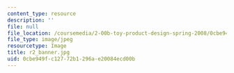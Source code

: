 ```yaml
---
content_type: resource
description: ''
file: null
file_location: /coursemedia/2-00b-toy-product-design-spring-2008/0cbe949fc12772b1296ae20084ecd00b_r2_banner.jpg
file_type: image/jpeg
resourcetype: Image
title: r2_banner.jpg
uid: 0cbe949f-c127-72b1-296a-e20084ecd00b
---
```

